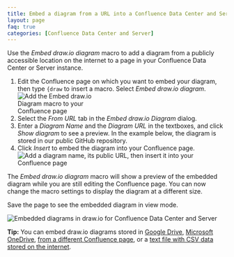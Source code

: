 ```yaml
---
title: Embed a diagram from a URL into a Confluence Data Center and Server page
layout: page
faq: true
categories: [Confluence Data Center and Server]
---
```


Use the _Embed draw.io diagram_ macro to add a diagram from a publicly accessible location on the internet to a page in your Confluence Data Center or Server instance.

1. Edit the Confluence page on which you want to embed your diagram, then type ``{draw`` to insert a macro. Select _Embed draw.io diagram_.
<br /><img src="/assets/img/blog/embed-drawio-diagram-macro-confluence-server.png" style="width=100%;max-width:200px;height:auto;" alt="Add the Embed draw.io Diagram macro to your Confluence page">
2. Select the _From URL_ tab in the _Embed draw.io Diagram_ dialog.
3. Enter a _Diagram Name_ and the _Diagram URL_ in the textboxes, and click _Show diagram_ to see a preview. In the example below, the diagram is stored in our public GitHub repository.
4. Click _Insert_ to embed the diagram into your Confluence page.
<br /><img src="/assets/img/blog/embed-drawio-diagram-fromurl-confluence-server.png" style="max-width:100%;height:auto;" alt="Add a diagram name, its public URL, then insert it into your Confluence page">

The _Embed draw.io diagram_ macro will show a preview of the embedded diagram while you are still editing the Confluence page. You can now change the macro settings to display the diagram at a different size.

Save the page to see the embedded diagram in view mode.

  <img src="/assets/img/blog/embed-diagrams-confluence-server.png" style="max-width:100%;height:auto;" alt="Embedded diagrams in draw.io for Confluence Data Center and Server">

  **Tip:** You can embed draw.io diagrams stored in [Google Drive](/doc/faq/embed-diagram-googledrive-confluence-server.html), [Microsoft OneDrive](/doc/faq/embed-diagram-onedrive-confluence-server.html), [from a different Confluence page](/doc/faq/embed-diagram-confluence-server.html), or a [text file with CSV data stored on the internet](/doc/faq/embed-diagram-csv-confluence-server.html).

